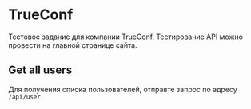# TrueConf
Тестовое задание для компании TrueConf. Тестирование API можно провести на главной странице сайта.

## Get all users
Для получения списка пользователей, отправте запрос по адресу `/api/user`
